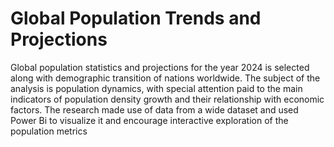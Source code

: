 # Global Population Trends and Projections 
 Global population statistics and projections for the year 2024 is selected along with demographic transition of nations worldwide. The subject of the analysis is population dynamics, with special attention paid to the main indicators of population density growth and their relationship with economic factors. The research made use of data from a wide dataset and used Power Bi to visualize it and encourage interactive exploration of the population metrics
